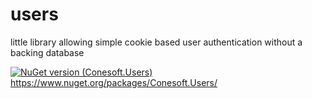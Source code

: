 # users

little library allowing simple cookie based user authentication without a backing database

[![NuGet version (Conesoft.Users)](https://img.shields.io/nuget/v/Conesoft.Users.svg?style=flat-square)](https://www.nuget.org/packages/Conesoft.Users/)
https://www.nuget.org/packages/Conesoft.Users/
